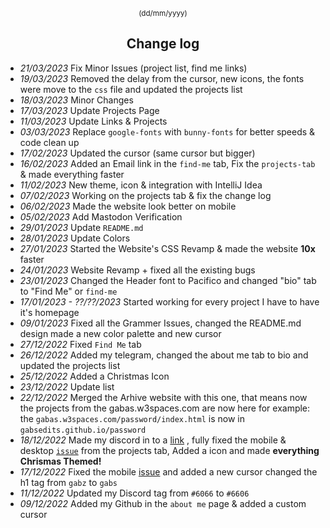 <div align="center">

 <sup>(dd/mm/yyyy)</sup>
  
## Change log
  
  </div>

* *21/03/2023* Fix Minor Issues (project list, find me links)
* *19/03/2023* Removed the delay from the cursor, new icons, the fonts were move to the `css` file and updated the projects list
* *18/03/2023* Minor Changes
* *17/03/2023* Update Projects Page
* *11/03/2023* Update Links & Projects
* *03/03/2023* Replace `google-fonts` with `bunny-fonts` for better speeds & code clean up
* *17/02/2023* Updated the cursor (same cursor but bigger)
* *16/02/2023* Added an Email link in the `find-me` tab, Fix the `projects-tab` & made everything faster
* *11/02/2023* New theme, icon & integration with IntelliJ Idea
* *07/02/2023* Working on the projects tab & fix the change log
* *06/02/2023* Made the website look better on mobile
* *05/02/2023* Add Mastodon Verification
* *29/01/2023* Update `README.md`
* *28/01/2023* Update Colors
* *27/01/2023* Started the Website's CSS Revamp & made the website **10x** faster
* *24/01/2023* Website Revamp + fixed all the existing bugs
* *23/01/2023* Changed the Header font to Pacifico and changed "bio" tab to "Find Me" or `find-me`
* *17/01/2023 - ??/??/2023* Started working for every project I have to have it's homepage
* *09/01/2023* Fixed all the Grammer Issues, changed the README.md design made a new color palette and new cursor
* *27/12/2022* Fixed `Find Me` tab
* *26/12/2022* Added my telegram, changed the about me tab to bio and updated the projects list
* *25/12/2022* Added a Christmas Icon
* *23/12/2022* Update list
* *22/12/2022* Merged the Arhive website with this one, that means now the projects from the gabas.w3spaces.com are now here for example: the `gabas.w3spaces.com/password/index.html` is now in `gabsedits.github.io/password`
* *18/12/2022* Made my discord in to a <a href="https://discordapp.com/users/841649648606249021" target="_blank" rel="noopener">link</a> , fully fixed the mobile & desktop <a href="https://github.com/GabsEdits/website/issues/1" target="_blank" rel="noopener">`issue`</a> from the projects tab, Added a icon and made **everything Chrismas Themed!**
* *17/12/2022* Fixed the mobile <a href="https://github.com/GabsEdits/website/issues/1" target="_blank" rel="noopener">issue</a> and added a new cursor changed the h1 tag from `gabz` to `gabs`
* *11/12/2022* Updated my Discord tag from `#6066` to `#6606`
* *09/12/2022* Added my Github in the `about me` page & added a custom cursor</br>
